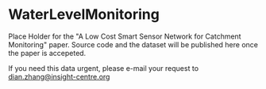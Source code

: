 # WaterLevelMonitoring

Place Holder for the "A Low Cost Smart Sensor Network for Catchment Monitoring" paper.
Source code and the dataset will be published here once the paper is accepeted. 

If you need this data urgent, please e-mail your request to dian.zhang@insight-centre.org
